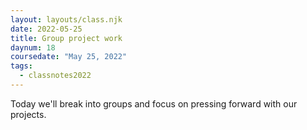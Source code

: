 ```yaml
---
layout: layouts/class.njk
date: 2022-05-25
title: Group project work
daynum: 18
coursedate: "May 25, 2022"
tags:
  - classnotes2022
---
```


Today we'll break into groups and focus on pressing forward with our projects.
